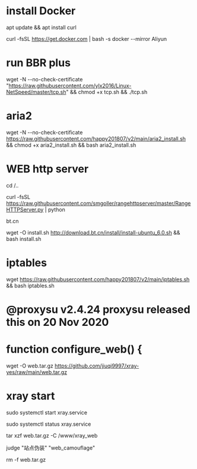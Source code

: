 # install Docker  

apt update && apt install curl

curl -fsSL https://get.docker.com | bash -s docker --mirror Aliyun

# run BBR plus

wget -N --no-check-certificate "https://raw.githubusercontent.com/ylx2016/Linux-NetSpeed/master/tcp.sh" && chmod +x tcp.sh && ./tcp.sh

# aria2

wget -N --no-check-certificate https://raw.githubusercontent.com/happy201807/v2/main/aria2_install.sh && chmod +x aria2_install.sh && bash aria2_install.sh 


# WEB http server

cd /..

curl -fsSL https://raw.githubusercontent.com/smgoller/rangehttpserver/master/RangeHTTPServer.py | python

bt.cn

wget -O install.sh http://download.bt.cn/install/install-ubuntu_6.0.sh && bash install.sh

# iptables

wget https://raw.githubusercontent.com/happy201807/v2/main/iptables.sh && bash iptables.sh

# @proxysu v2.4.24 proxysu released this on 20 Nov 2020 

# function configure_web() {

  wget -O web.tar.gz https://github.com/jiuqi9997/xray-yes/raw/main/web.tar.gz
  
# xray start  
sudo systemctl start xray.service

sudo systemctl status xray.service
  
  tar xzf web.tar.gz -C /www/xray_web
  
  judge "站点伪装" "web_camouflage"
  
  rm -f web.tar.gz
